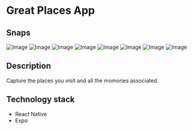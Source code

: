 # Great Places App

## Snaps

![Image](https://drive.google.com/file/d/10D-sbIrp8GiZxe8A2QZwY_05ngyT0ajW/view)
![Image](https://drive.google.com/file/d/1-x3ZijH4TgdkdiJ29EbGmXy901GctGIp/view)
![Image](https://drive.google.com/file/d/102GUPVGibC-DigQSGDu0ObzFdh7hOpno/view)
![Image](https://drive.google.com/file/d/10407F4UgZiPZPqKaLwCucOwyiVcdOR8z/view)
![Image](https://drive.google.com/file/d/104by0-vaQdelDO8_sWRY9agRRAnWr6Yf/view)
![Image](https://drive.google.com/file/d/1096TqXh4BxzAs4yKRf15wj2CS6fsdug5/view)
![Image](https://drive.google.com/file/d/10BP5FXoqzIeVbtXrdsDXu7-3t8mXGUQy/view)
![Image](https://drive.google.com/file/d/10D-sbIrp8GiZxe8A2QZwY_05ngyT0ajW/view)

## Description

Capture the places you visit and all the momories associated.

## Technology stack

- React Native
- Expo


